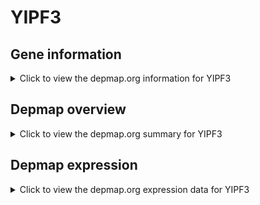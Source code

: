 <h1>YIPF3</h1>

<h2>Gene information</h2>
<details>
  <summary>Click to view the depmap.org information for YIPF3</summary>
  <iframe src="https://depmap.org/portal/gene/YIPF3?tab=about" style="border:none;width:100%;height:800px"></iframe>
</details>

<h2>Depmap overview</h2>
<details>
  <summary>Click to view the depmap.org summary for YIPF3</summary>
  <iframe src="https://depmap.org/portal/gene/YIPF3?tab=overview" style="border:none;width:100%;height:800px"></iframe>
</details>

<h2>Depmap expression</h2>
<details>
  <summary>Click to view the depmap.org expression data for YIPF3</summary>
  <iframe src="https://depmap.org/portal/gene/YIPF3?tab=characterization" style="border:none;width:100%;height:800px"></iframe>
</details>


<!--
<h2>Reactome Pathway diagram</h2>
<details>
  <summary>Click to view Reactome pathway for YIPF3</summary>
  PNAME
</details>
-->


